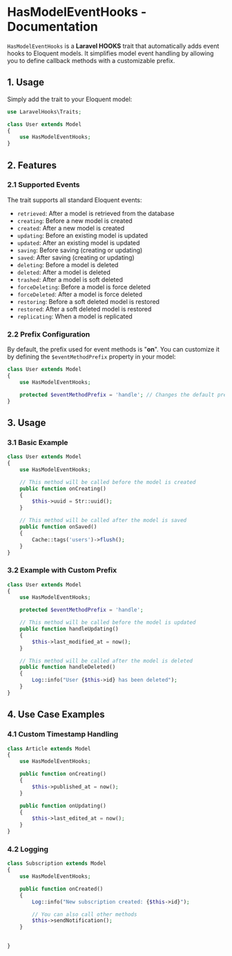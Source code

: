 # HasModelEventHooks - Documentation

`HasModelEventHooks` is a **Laravel  HOOKS** trait that automatically adds event hooks to Eloquent models. It simplifies model event handling by allowing you to define callback methods with a customizable prefix.

## 1. Usage

Simply add the trait to your Eloquent model:

```php
use LaravelHooks\Traits;

class User extends Model
{
    use HasModelEventHooks;
}
```

## 2. Features

### 2.1 Supported Events

The trait supports all standard Eloquent events:

- `retrieved`: After a model is retrieved from the database
- `creating`: Before a new model is created
- `created`: After a new model is created
- `updating`: Before an existing model is updated
- `updated`: After an existing model is updated
- `saving`: Before saving (creating or updating)
- `saved`: After saving (creating or updating)
- `deleting`: Before a model is deleted
- `deleted`: After a model is deleted
- `trashed`: After a model is soft deleted
- `forceDeleting`: Before a model is force deleted
- `forceDeleted`: After a model is force deleted
- `restoring`: Before a soft deleted model is restored
- `restored`: After a soft deleted model is restored
- `replicating`: When a model is replicated

### 2.2 Prefix Configuration

By default, the prefix used for event methods is "**on**". You can customize it by defining the `$eventMethodPrefix` property in your model:

```php
class User extends Model
{
    use HasModelEventHooks;

    protected $eventMethodPrefix = 'handle'; // Changes the default prefix "on" to "handle"
}
```

## 3. Usage

### 3.1 Basic Example

```php
class User extends Model
{
    use HasModelEventHooks;

    // This method will be called before the model is created
    public function onCreating()
    {
        $this->uuid = Str::uuid();
    }

    // This method will be called after the model is saved
    public function onSaved()
    {
        Cache::tags('users')->flush();
    }
}
```

### 3.2 Example with Custom Prefix

```php
class User extends Model
{
    use HasModelEventHooks;

    protected $eventMethodPrefix = 'handle';

    // This method will be called before the model is updated
    public function handleUpdating()
    {
        $this->last_modified_at = now();
    }

    // This method will be called after the model is deleted
    public function handleDeleted()
    {
        Log::info("User {$this->id} has been deleted");
    }
}
```
 
## 4. Use Case Examples

### 4.1 Custom Timestamp Handling

```php
class Article extends Model
{
    use HasModelEventHooks;

    public function onCreating()
    {
        $this->published_at = now();
    }

    public function onUpdating()
    {
        $this->last_edited_at = now();
    }
}
```


### 4.2 Logging

```php
class Subscription extends Model
{
    use HasModelEventHooks;

    public function onCreated()
    {
        Log::info("New subscription created: {$this->id}");

        // You can also call other methods
        $this->sendNotification();
    }

   
}
```
 